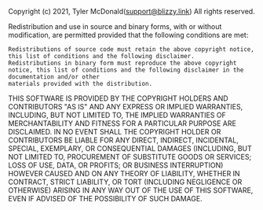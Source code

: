 Copyright (c) 2021, Tyler McDonald(support@blizzy.link)
All rights reserved.

Redistribution and use in source and binary forms, with or without modification, are permitted provided that the following conditions are met:

    Redistributions of source code must retain the above copyright notice, this list of conditions and the following disclaimer.
    Redistributions in binary form must reproduce the above copyright notice, this list of conditions and the following disclaimer in the documentation and/or other
    materials provided with the distribution.

THIS SOFTWARE IS PROVIDED BY THE COPYRIGHT HOLDERS AND CONTRIBUTORS "AS IS" AND ANY EXPRESS OR IMPLIED WARRANTIES, INCLUDING, BUT NOT LIMITED TO, THE IMPLIED
WARRANTIES OF MERCHANTABILITY AND FITNESS FOR A PARTICULAR PURPOSE ARE DISCLAIMED. IN NO EVENT SHALL THE COPYRIGHT HOLDER OR CONTRIBUTORS BE LIABLE FOR ANY DIRECT,
INDIRECT, INCIDENTAL, SPECIAL, EXEMPLARY, OR CONSEQUENTIAL DAMAGES (INCLUDING, BUT NOT LIMITED TO, PROCUREMENT OF SUBSTITUTE GOODS OR SERVICES; LOSS OF USE, DATA, OR 
PROFITS; OR BUSINESS INTERRUPTION) HOWEVER CAUSED AND ON ANY THEORY OF LIABILITY, WHETHER IN CONTRACT, STRICT LIABILITY, OR TORT (INCLUDING NEGLIGENCE OR OTHERWISE) 
ARISING IN ANY WAY OUT OF THE USE OF THIS SOFTWARE, EVEN IF ADVISED OF THE POSSIBILITY OF SUCH DAMAGE.